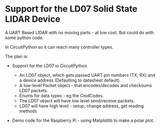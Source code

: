 # Support for the LD07 Solid State LIDAR Device

A UART Based LIDAR with no moving parts - at low cost. But could do with some python code.

In CircuitPython so it can reach many controller types.

The plan is:

* Support for the LD07 in CircuitPython
    * An LD07 object, which gets passed UART pin numbers (TX, RX) and a device address (Defaulting to datasheet default).
    * A low-level Packet object - that encodes/decodes and checksums LD07 packets.
    * Enums for data types - eg the CmdCodes.
    * The LD07 object will have low level send/receive packets.
    * LD07 will have high level - setup, change address, get reading methods

* Demo code for the Raspberry Pi - using Matplotlib to make a polar plot.
